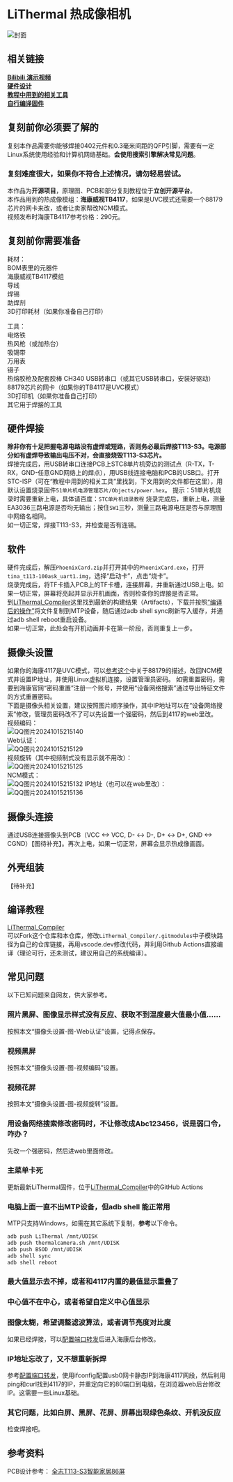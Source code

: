 # LiThermal 热成像相机
![封面](https://github.com/user-attachments/assets/4fc6f390-e887-44be-a5c8-28915dc0e16e)
## 相关链接
**[Bilibili 演示视频](https://oshwhub.com/lxu0423/lithermal-thermal-imaging-camera)**  
**[硬件设计](https://oshwhub.com/lxu0423/lithermal-thermal-imaging-camera)**   
**[教程中用到的相关工具](https://github.com/diylxy/LiThermal_Tools)**  
**[自行编译固件](https://github.com/diylxy/LiThermal_Compiler)**  

## 复刻前你必须要了解的
复刻本作品需要你能够焊接0402元件和0.3毫米间距的QFP引脚，需要有一定Linux系统使用经验和计算机网络基础。**会使用搜索引擎解决常见问题**。  
### **复刻难度很大，如果你不符合上述情况，请勿轻易尝试。**  
本作品为**开源项目**，原理图、PCB和部分复刻教程位于**立创开源平台**。  
本作品用到的热成像模组：**海康威视TB4117**，如果是UVC模式还需要一个88179芯片的网卡来改，或者让卖家帮改NCM模式。  
视频发布时海康TB4117参考价格：290元。  

## 复刻前你需要准备
耗材：  
BOM表里的元器件  
海康威视TB4117模组  
导线  
焊锡  
助焊剂  
3D打印耗材（如果你准备自己打印）  

工具：  
电烙铁  
热风枪（或加热台）  
吸锡带  
万用表  
镊子  
热熔胶枪及配套胶棒
CH340 USB转串口（或其它USB转串口，安装好驱动）  
88179芯片的网卡（如果你的TB4117是UVC模式）  
3D打印机（如果你准备自己打印）  
其它用于焊接的工具  

## 硬件焊接
**除非你有十足把握电源电路没有虚焊或短路，否则务必最后焊接T113-S3。电源部分如有虚焊导致输出电压不对，会直接烧毁T113-S3芯片。**  
焊接完成后，用USB转串口连接PCB上STC8单片机旁边的测试点（R-TX，T-RX，GND-任意GND网络上的焊点），用USB线连接电脑和PCB的USB口。打开STC-ISP（可在“教程中用到的相关工具”里找到，下文用到的文件都在这里），用默认设置烧录固件`51单片机电源管理芯片/Objects/power.hex`。
提示：51单片机烧录时需要重新上电，具体请百度：`STC单片机烧录教程`
烧录完成后，重新上电，测量EA3036三路电源是否均无输出；按住`SW1`三秒，测量三路电源电压是否与原理图中网络名相同。  
如一切正常，焊接T113-S3，并检查是否有连锡。

## 软件
硬件完成后，解压`PhoenixCard.zip`并打开其中的`PhoenixCard.exe`，打开`tina_t113-100ask_uart1.img`，选择“启动卡”，点击“烧卡”。  
烧录完成后，将TF卡插入PCB上的TF卡槽，连接屏幕，并重新通过USB上电。如果一切正常，屏幕将亮起并显示开机画面，否则检查你的焊接是否正常。  
到[LiThermal_Compiler](https://github.com/diylxy/LiThermal_Compiler/actions)这里找到最新的构建结果（Artifacts），下载并按照[“编译后的操作”](https://github.com/diylxy/LiThermal_Compiler?tab=readme-ov-file#%E7%BC%96%E8%AF%91%E5%90%8E%E7%9A%84%E6%93%8D%E4%BD%9C)将文件复制到MTP设备，随后通过adb shell sync刷新写入缓存，并通过adb shell reboot重启设备。  
如果一切正常，此处会有开机动画并卡在第一阶段，否则重复上一步。

## 摄像头设置
如果你的海康4117是UVC模式，可以[参考这个](https://www.bilibili.com/read/cv25703139)中关于88179的描述，改回NCM模式并设置IP地址，并使用Linux虚拟机连接，设置管理员密码。 
如需重置密码，需要到海康官网“密码重置”注册一个账号，并使用“设备网络搜索”通过导出特征文件的方式重置密码。  
下面是摄像头相关设置，建议按照图片顺序操作，其中IP地址可以在“设备网络搜索”修改，管理员密码改不了可以先设置一个强密码，然后到4117的web里改。  
视频编码：  
![QQ图片20241015215140](https://github.com/user-attachments/assets/1d4b7760-b291-4e4c-89d0-b77a35bd5b06)  
Web认证：  
![QQ图片20241015215129](https://github.com/user-attachments/assets/e9c40654-4035-4ac9-8116-c74eacb13f62)  
视频旋转（其中视频制式没有显示就不用改）：  
![QQ图片20241015215125](https://github.com/user-attachments/assets/8088bac8-444c-41eb-b19e-8d9cda9f1f3d)  
NCM模式：  
![QQ图片20241015215132](https://github.com/user-attachments/assets/e9527ab0-d80f-4045-90ac-9bd451e288bd)
IP地址（也可以在web里改）：  
![QQ图片20241015215136](https://github.com/user-attachments/assets/0a004d42-08c2-4440-b0da-c663becd8c56)

## 摄像头连接
通过USB连接摄像头到PCB（VCC <-> VCC, D- <-> D-, D+ <-> D+, GND <-> CGND）【图待补充】。再次上电，如果一切正常，屏幕会显示热成像画面。  

## 外壳组装
【待补充】  

## 编译教程
[LiThermal_Compiler](https://github.com/diylxy/LiThermal_Compiler)  
可以Fork这个仓库和本仓库，修改`LiThermal_Compiler/.gitmodules`中子模块路径为自己的仓库链接，再用vscode.dev修改代码，并利用Github Actions直接编译（理论可行，还未测试，建议用自己的系统编译）。  

## 常见问题
以下已知问题来自网友，供大家参考。  
### 照片黑屏、图像显示样式没有反应、获取不到温度最大值最小值……
按照本文“摄像头设置-图-Web认证”设置，记得点保存。  
### 视频黑屏
按照本文“摄像头设置-图-视频编码”设置。  
### 视频花屏
按照本文“摄像头设置-图-视频旋转”设置。  
### 用设备网络搜索修改密码时，不让修改成Abc123456，说是弱口令，咋办？
先改一个强密码，然后进web里面修改。  
### 主菜单卡死
更新最新LiThermal固件，位于[LiThermal_Compiler](https://github.com/diylxy/LiThermal_Compiler)中的GitHub Actions   
### 电脑上面一直不出MTP设备，但adb shell 能正常用
MTP只支持Windows，如需在其它系统下复制，**参考**以下命令。  
```bash
adb push LiThermal /mnt/UDISK
adb push thermalcamera.sh /mnt/UDISK
adb push BSOD /mnt/UDISK
adb shell sync
adb shell reboot
```
### 最大值显示去不掉，或者和4117内置的最值显示重叠了
### 中心值不在中心，或者希望自定义中心值显示
### 图像太糊，希望调整滤波算法，或者调节亮度对比度
如果已经焊接，可以[配置端口转发](https://github.com/diylxy/LiThermal_Tools/blob/master/%E9%85%8D%E7%BD%AE%E7%AB%AF%E5%8F%A3%E8%BD%AC%E5%8F%91.md)后进入海康后台修改。  
### IP地址忘改了，又不想重新拆焊
参考[配置端口转发](https://github.com/diylxy/LiThermal_Tools/blob/master/%E9%85%8D%E7%BD%AE%E7%AB%AF%E5%8F%A3%E8%BD%AC%E5%8F%91.md)，使用ifconfig配置usb0网卡静态IP到海康4117网段，然后利用ping和curl找到4117的IP，并重定向它的80端口到电脑，在浏览器web后台修改IP。这需要一些Linux基础。  
### 其它问题，比如白屏、黑屏、花屏、屏幕出现绿色条纹、开机没反应
检查焊接吧。  

## 参考资料
PCB设计参考：
[全志T113-S3智能家居86屏](https://oshwhub.com/fanhuacloud/t113-s3-86panel)
